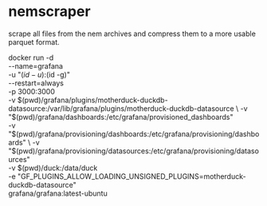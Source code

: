 # nemscraper
scrape all files from the nem archives and compress them to a more usable parquet format.


docker run -d \
  --name=grafana \
  -u "$(id -u):$(id -g)" \
  --restart=always \
  -p 3000:3000 \
  -v $(pwd)/grafana/plugins/motherduck-duckdb-datasource:/var/lib/grafana/plugins/motherduck-duckdb-datasource \
  -v "$(pwd)/grafana/dashboards:/etc/grafana/provisioned_dashboards" \
  -v "$(pwd)/grafana/provisioning/dashboards:/etc/grafana/provisioning/dashboards" \
  -v "$(pwd)/grafana/provisioning/datasources:/etc/grafana/provisioning/datasources" \
  -v $(pwd)/duck:/data/duck \
  -e "GF_PLUGINS_ALLOW_LOADING_UNSIGNED_PLUGINS=motherduck-duckdb-datasource" \
  grafana/grafana:latest-ubuntu

